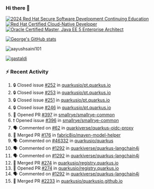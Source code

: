 ### Hi there 👋

<!--START_SECTION:badges-->
[![2024 Red Hat Secure Software Development Continuing Education](https://images.credly.com/size/110x110/images/36a76b78-c5bf-45cf-ac2c-48c3825260c7/blob)](http://www.credly.com/badges/c86e9a17-d2c3-4554-b890-7d0521710eb6 "2024 Red Hat Secure Software Development Continuing Education")
[![Red Hat Certified Cloud-Native Developer](https://images.credly.com/size/110x110/images/12ef4e4e-3d8d-4caf-9ab1-858c5bcb9619/image.png)](http://www.credly.com/badges/b6402e31-0894-48e6-b488-e2e551dcc809 "Red Hat Certified Cloud-Native Developer")
[![Oracle Certified Master, Java EE 5 Enterprise Architect](https://images.credly.com/size/110x110/images/1fa3549c-674c-4779-b3d6-d7d64eac2c23/Oracle-Certification-badge_OC-Master.png)](http://www.credly.com/badges/2565574e-b81d-410e-ab7d-24666ddcbe00 "Oracle Certified Master, Java EE 5 Enterprise Architect")
<!--END_SECTION:badges-->

[![George's GitHub stats](https://github-readme-stats.vercel.app/api?username=gastaldi&show=reviews,prs_merged&hide=contribs,prs&theme=transparent&show_icons=true)](https://github.com/anuraghazra/github-readme-stats)

<p align="left"> <img src="https://komarev.com/ghpvc/?username=gastaldi&label=Profile%20views&color=0e75b6&style=for-the-badge" alt="aayushsaini101" /> </p>

<p align="left"> <a href="https://github.com/ryo-ma/github-profile-trophy"><img src="https://github-profile-trophy.vercel.app/?username=gastaldi" alt="gastaldi" /></a> </p>

### :zap: Recent Activity

<!--START_SECTION:activity-->
1. 🔒 Closed issue [#252](https://github.com/quarkusio/pt.quarkus.io/issues/252) in [quarkusio/pt.quarkus.io](https://github.com/quarkusio/pt.quarkus.io)
2. 🔒 Closed issue [#253](https://github.com/quarkusio/pt.quarkus.io/issues/253) in [quarkusio/pt.quarkus.io](https://github.com/quarkusio/pt.quarkus.io)
3. 🔒 Closed issue [#251](https://github.com/quarkusio/pt.quarkus.io/issues/251) in [quarkusio/pt.quarkus.io](https://github.com/quarkusio/pt.quarkus.io)
4. 🔒 Closed issue [#246](https://github.com/quarkusio/pt.quarkus.io/issues/246) in [quarkusio/pt.quarkus.io](https://github.com/quarkusio/pt.quarkus.io)
5. 💪 Opened PR [#397](https://github.com/smallrye/smallrye-common/pull/397) in [smallrye/smallrye-common](https://github.com/smallrye/smallrye-common)
6. ❗ Opened issue [#396](https://github.com/smallrye/smallrye-common/issues/396) in [smallrye/smallrye-common](https://github.com/smallrye/smallrye-common)
7. 🗣 Commented on [#62](https://github.com/quarkiverse/quarkus-oidc-proxy/issues/62#issuecomment-2665388625) in [quarkiverse/quarkus-oidc-proxy](https://github.com/quarkiverse/quarkus-oidc-proxy)
8. 🎉 Merged PR [#176](https://github.com/fabric8io/maven-model-helper/pull/176) in [fabric8io/maven-model-helper](https://github.com/fabric8io/maven-model-helper)
9. 🗣 Commented on [#46332](https://github.com/quarkusio/quarkus/pull/46332#issuecomment-2665310141) in [quarkusio/quarkus](https://github.com/quarkusio/quarkus)
10. 🗣 Commented on [#1292](https://github.com/quarkiverse/quarkus-langchain4j/issues/1292#issuecomment-2663499173) in [quarkiverse/quarkus-langchain4j](https://github.com/quarkiverse/quarkus-langchain4j)
11. 🗣 Commented on [#1292](https://github.com/quarkiverse/quarkus-langchain4j/issues/1292#issuecomment-2663448845) in [quarkiverse/quarkus-langchain4j](https://github.com/quarkiverse/quarkus-langchain4j)
12. 🎉 Merged PR [#274](https://github.com/quarkusio/registry.quarkus.io/pull/274) in [quarkusio/registry.quarkus.io](https://github.com/quarkusio/registry.quarkus.io)
13. 💪 Opened PR [#274](https://github.com/quarkusio/registry.quarkus.io/pull/274) in [quarkusio/registry.quarkus.io](https://github.com/quarkusio/registry.quarkus.io)
14. 🗣 Commented on [#1292](https://github.com/quarkiverse/quarkus-langchain4j/issues/1292#issuecomment-2662791901) in [quarkiverse/quarkus-langchain4j](https://github.com/quarkiverse/quarkus-langchain4j)
15. 🎉 Merged PR [#2233](https://github.com/quarkusio/quarkusio.github.io/pull/2233) in [quarkusio/quarkusio.github.io](https://github.com/quarkusio/quarkusio.github.io)
<!--END_SECTION:activity-->
